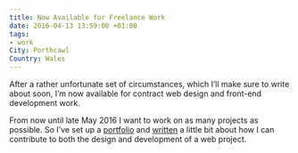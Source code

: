 ```yaml
---
title: Now Available for Freelance Work
date: 2016-04-13 13:59:00 +01:00
tags:
- work
City: Porthcawl
Country: Wales
---
```


After a rather unfortunate set of circumstances, which I’ll make sure to write about soon, I’m now available for contract web design and front-end development work. 

From now until late May 2016 I want to work on as many projects as possible. So I’ve set up a [portfolio](http://robinrendle.com/work) and [written](http://robinrendle.com/work/about) a little bit about how I can contribute to both the design and development of a web project.
